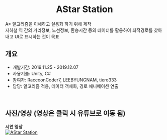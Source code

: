 <div align="center">
<h1>AStar Station</h1>
</div>

<div align="left">
A* 알고리즘을 이해하고 실용화 하기 위해 제작</br>
지하철 역 간의 거리정보, 노선정보, 환승시간 등의 데이터를 활용하여 최적경로를 찾아내고 UI로 표시하는 것이 목표</br>
</div>

## 개요
- 개발기간: 2019.11.25 - 2019.12.07
- 사용기술: Unity, C#
- 참여자: RaccoonCoder7, LEEBYUNGNAM, tiero333
- 담당: 알고리즘 적용, 데이터 객체화, 경로 애니메이션 연출

</br>

## 사진/영상 (영상은 클릭 시 유튜브로 이동 됨)
<b>시연 영상</b></br>
[![AStar Station](http://img.youtube.com/vi/xuZh7UtKR0U/0.jpg)](https://youtu.be/xuZh7UtKR0U)
